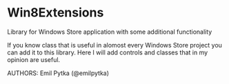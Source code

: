 Win8Extensions
==============

Library for Windows Store application with some additional functionality

If you know class that is useful in alomost every Windows Store project you can add it to this library. 
Here I will add controls and classes that in my opinion are useful. 

AUTHORS:
Emil Pytka (@emilpytka)
